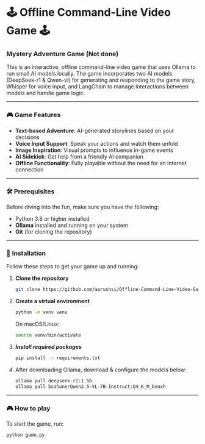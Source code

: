 # 🕹️ **Offline Command-Line Video Game** 🕹️

### **Mystery Adventure Game**  (Not done)
This is an interactive, offline command-line video game that uses Ollama to run small AI models locally. The game incorporates two AI models (DeepSeek-r1 & Qwen-vl) for generating and responding to the game story, Whisper for voice input, and LangChain to manage interactions between models and handle game logic.

---

### 🎮 **Game Features**  
- **Text-based Adventure**: AI-generated storylines based on your decisions
- **Voice Input Support**: Speak your actions and watch them unfold
- **Image Inspiration**: Visual prompts to influence in-game events
- **AI Sidekick**: Get help from a friendly AI companion
- **Offline Functionality**: Fully playable without the need for an internet connection

---

### 🛠️ **Prerequisites**  
Before diving into the fun, make sure you have the following:

- Python 3.8 or higher installed  
- **Ollama** installed and running on your system  
- **Git** (for cloning the repository)

---
### 🚀 **Installation**  
Follow these steps to get your game up and running:

1. **Clone the repository**  
   ```bash
   git clone https://github.com/aarushsi/Offline-Command-Line-Video-Game.git

2. **Create a virtual environment**
   ```bash
   python -m venv venv
   ```
   On macOS/Linux:
   ```bash
   source venv/bin/activate
4. ***Install required packages***
   ```bash
   pip install -r requirements.txt
6. After downloading Ollama, download & configure the models below:
   ```bash
   ollama pull deepseek-r1:1.5b
   ollama pull bsahane/Qwen2.5-VL-7B-Instruct:Q4_K_M_benxh
---

### 🎮 **How to play**
To start the game, run:
```bash
python game.py
```

